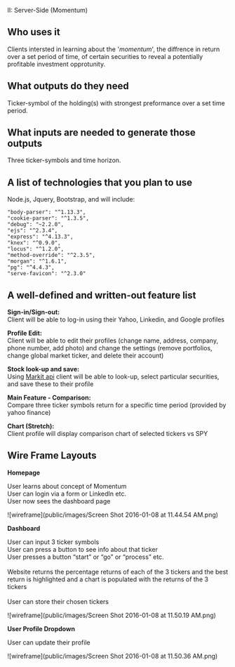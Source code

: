  II: Server-Side (Momentum)

Who uses it
-

Clients intersted in learning about the '*momentum*', the diffrence in return over a set period of time, of certain securities to reveal a potentially profitable investment opprotunity. 

What outputs do they need
-

Ticker-symbol of the holding(s) with strongest preformance over a set time period. 

What inputs are needed to generate those outputs
-

Three ticker-symbols and time horizon.

A list of technologies that you plan to use
-
Node.js, Jquery, Bootstrap, and will include:


    "body-parser": "^1.13.3",
    "cookie-parser": "^1.3.5",
    "debug": "~2.2.0",
    "ejs": "^2.3.4",
    "express": "^4.13.3",
    "knex": "^0.9.0",
    "locus": "^1.2.0",
    "method-override": "^2.3.5",
    "morgan": "^1.6.1",
    "pg": "^4.4.3",
    "serve-favicon": "^2.3.0"

A well-defined and written-out feature list
-

**Sign-in/Sign-out:**
<br> Client will be able to log-in using their Yahoo, Linkedin, and Google profiles

**Profile Edit:**
<br> Client will be able to edit their profiles (change name, address, company, phone number, add photo) and change the settings (remove portfolios, change global market ticker, and delete their account)
 
**Stock look-up and save:**
<br> Using [Markit api](http://dev.markitondemand.com/MODApis/) client will be able to look-up, select particular securities, and save these to their profile

**Main Feature - Comparison:**
<br>Compare three ticker symbols return for a specific time period  (provided by yahoo finance)

**Chart (Stretch):**
<br>Client profile will display comparison chart of selected tickers vs SPY


Wire Frame Layouts
-
**Homepage**

User learns about concept of Momentum <br>
User can login via a form or LinkedIn etc.<br>
User now sees the dashboard page<br>


![wireframe](public/images/Screen Shot 2016-01-08 at 11.44.54 AM.png)

**Dashboard**

User can input 3 ticker symbols<br>
User can press a button to see info about that ticker<br>
User presses a button “start” or “go” or “process” etc.<br><br>
Website returns the percentage returns of each of the 3 tickers
and the best return is highlighted and a chart is populated         with the returns of the 3 tickers<br><br>
User can store their chosen tickers 
    


![wireframe](public/images/Screen Shot 2016-01-08 at 11.50.19 AM.png)

**User Profile Dropdown**

User can update their profile
    
![wireframe](public/images/Screen Shot 2016-01-08 at 11.50.36 AM.png)

		